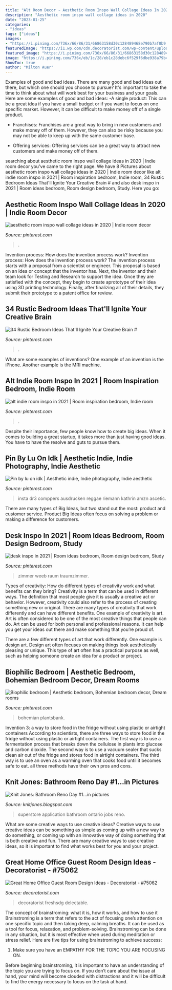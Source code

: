 ```yaml
---
title: "Alt Room Decor ~ Aesthetic Room Inspo Wall Collage Ideas In 2020"
description: "Aesthetic room inspo wall collage ideas in 2020"
date: "2023-01-25"
categories:
- "ideas"
tags: ["ideas"]
images:
- "https://i.pinimg.com/736x/66/86/31/66863158d30c128489468e790b7af0b9.jpg"
featuredImage: "https://i1.wp.com/cdn.decoratorist.com/wp-content/uploads/great-home-office-guest-room-design-ideas-55909.jpg?fit=1280%2C720&amp;ssl=1"
featured_image: "https://i.pinimg.com/736x/66/86/31/66863158d30c128489468e790b7af0b9.jpg"
image: "https://i.pinimg.com/736x/eb/1c/28/eb1c28debc6f529f6dbe938a79b4c884.jpg"
ShowToc: true
author: "Milton Auer"
---
```



Examples of good and bad ideas.
There are many good and bad ideas out there, but which one should you choose to pursue? It's important to take the time to think about what will work best for your business and your goals. Here are some examples of good and bad ideas: 
-A single product: This can be a great idea if you have a small budget or if you want to focus on one specific market. However, it can be difficult to make money off of a single product.

- Franchises: Franchises are a great way to bring in new customers and make money off of them. However, they can also be risky because you may not be able to keep up with the same customer base.

- Offering services: Offering services can be a great way to attract new customers and make money off of them.

	

		
searching about aesthetic room inspo wall collage ideas in 2020 | Indie room decor you've came to the right page. We have 8 Pictures about aesthetic room inspo wall collage ideas in 2020 | Indie room decor like alt indie room inspo in 2021 | Room inspiration bedroom, Indie room, 34 Rustic Bedroom Ideas That&#039;ll Ignite Your Creative Brain # and also desk inspo in 2021 | Room ideas bedroom, Room design bedroom, Study. Here you go:
		
    
## Aesthetic Room Inspo Wall Collage Ideas In 2020 | Indie Room Decor

<img loading=lazy src="https://i.pinimg.com/736x/56/67/53/566753efcef94061bcf27c506c95e38b.jpg" onerror="this.onerror=null;this.src='https://tse2.mm.bing.net/th?id=OIP.8omlov4WTgBIxC2JIPEKUwHaN6&amp;pid=15.1';" alt="aesthetic room inspo wall collage ideas in 2020 | Indie room decor">

_Source: pinterest.com_

>. 

	

Invention process: How does the invention process work?
Invention process: How does the invention process work?
The invention process starts with a proposal from a scientist or engineer. This proposal is based on an idea or concept that the inventor has. Next, the inventor and their team look for Testing and Research to support the idea. Once they are satisfied with the concept, they begin to create aprototype of their idea using 3D printing technology. Finally, after finalizing all of their details, they submit their prototype to a patent office for review.

    
## 34 Rustic Bedroom Ideas That&#039;ll Ignite Your Creative Brain #

<img loading=lazy src="https://i.pinimg.com/736x/c6/cf/8b/c6cf8b2a81cfa4e1e0e870e2bc5b2b65.jpg" onerror="this.onerror=null;this.src='https://tse4.mm.bing.net/th?id=OIP.64i-Tt5Yi2ZHrMfbdFLwqQHaJM&amp;pid=15.1';" alt="34 Rustic Bedroom Ideas That&#039;ll Ignite Your Creative Brain #">

_Source: pinterest.com_

>. 

	

What are some examples of inventions?
One example of an invention is the iPhone. Another example is the MRI machine.

    
## Alt Indie Room Inspo In 2021 | Room Inspiration Bedroom, Indie Room

<img loading=lazy src="https://i.pinimg.com/736x/e8/b2/92/e8b292413e01d3e8646b0d1a49bf54a3.jpg" onerror="this.onerror=null;this.src='https://tse3.mm.bing.net/th?id=OIP.nzrAP_R1m9WVnmBwawOyQAHaJ3&amp;pid=15.1';" alt="alt indie room inspo in 2021 | Room inspiration bedroom, Indie room">

_Source: pinterest.com_

>. 

	

Despite their importance, few people know how to create big ideas. When it comes to building a great startup, it takes more than just having good ideas. You have to have the resolve and guts to pursue them.

    
## Pin By Lu On Idk | Aesthetic Indie, Indie Photography, Indie Aesthetic

<img loading=lazy src="https://i.pinimg.com/736x/66/86/31/66863158d30c128489468e790b7af0b9.jpg" onerror="this.onerror=null;this.src='https://tse1.mm.bing.net/th?id=OIP.5m2UO36JhX4gMZBd1vOIGQHaHe&amp;pid=15.1';" alt="Pin by lu on idk | Aesthetic indie, Indie photography, Indie aesthetic">

_Source: pinterest.com_

>insta dr3 comppers ausdrucken reggae riemann kathrin amzn ascetic. 

	

There are many types of Big Ideas, but two stand out the most: product and customer service. Product Big Ideas often focus on solving a problem or making a difference for customers.

    
## Desk Inspo In 2021 | Room Ideas Bedroom, Room Design Bedroom, Study

<img loading=lazy src="https://i.pinimg.com/736x/eb/1c/28/eb1c28debc6f529f6dbe938a79b4c884.jpg" onerror="this.onerror=null;this.src='https://tse4.mm.bing.net/th?id=OIP.cKhVyikV2KrZWApSUUjOZwHaLL&amp;pid=15.1';" alt="desk inspo in 2021 | Room ideas bedroom, Room design bedroom, Study">

_Source: pinterest.com_

>zimmer weeb raum traumzimmer. 

	

Types of creativity: How do different types of creativity work and what benefits can they bring?
Creativity is a term that can be used in different ways. The definition that most people give it is usually a creative act or behavior. However, creativity could also refer to the process of creating something new or original. There are many types of creativity that work differently and can have different benefits. 
One example of creativity is art. Art is often considered to be one of the most creative things that people can do. Art can be used for both personal and professional reasons. It can help you get your ideas out there and make something that you’re proud of. 

There are a few different types of art that work differently. One example is design art. Design art often focuses on making things look aesthetically pleasing or unique. This type of art often has a practical purpose as well, such as helping someone create an idea for a product or project.

    
## Biophilic Bedroom | Aesthetic Bedroom, Bohemian Bedroom Decor, Dream Rooms

<img loading=lazy src="https://i.pinimg.com/originals/94/09/03/940903dd575fc57072149c01765e0ac1.jpg" onerror="this.onerror=null;this.src='https://tse4.mm.bing.net/th?id=OIP.kWIYQc3KhPbLH6HdpQ8_oQHaJC&amp;pid=15.1';" alt="Biophilic bedroom | Aesthetic bedroom, Bohemian bedroom decor, Dream rooms">

_Source: pinterest.com_

>bohemian plantsbank. 

	

Invention 3: a way to store food in the fridge without using plastic or airtight containers
According to scientists, there are three ways to store food in the fridge without using plastic or airtight containers. The first way is to use a fermentation process that breaks down the cellulose in plants into glucose and carbon dioxide. The second way is to use a vacuum sealer that sucks clean air out of the fridge and stores food in airtight containers. The third way is to use an oven as a warming oven that cooks food until it becomes safe to eat. all three methods have their own pros and cons.

    
## Knit Jones: Bathroom Reno Day #1...in Pictures

<img loading=lazy src="http://2.bp.blogspot.com/-mH_Xy-OeOTs/TWmqB0cHCfI/AAAAAAAADUA/G2UcQrT9zqU/w1200-h630-p-nu/IMG_4460.JPG" onerror="this.onerror=null;this.src='https://tse2.mm.bing.net/th?id=OIP.EBm5LXcqXWkBn_wjcJUKvwHaEX&amp;pid=15.1';" alt="Knit Jones: Bathroom Reno Day #1...in pictures">

_Source: knitjones.blogspot.com_

>superstore application bathroom ontario jobs reno. 

	

What are some creative ways to use creative ideas?
Creative ways to use creative ideas can be something as simple as coming up with a new way to do something, or coming up with an innovative way of doing something that is both creative and fun. There are many creative ways to use creative ideas, so it is important to find what works best for you and your project.

    
## Great Home Office Guest Room Design Ideas - Decoratorist - #75062

<img loading=lazy src="https://i1.wp.com/cdn.decoratorist.com/wp-content/uploads/great-home-office-guest-room-design-ideas-55909.jpg?fit=1280%2C720&amp;ssl=1" onerror="this.onerror=null;this.src='https://tse3.mm.bing.net/th?id=OIP.6h7FQsCS519bZDNMhHhFZgHaEK&amp;pid=15.1';" alt="Great Home Office Guest Room Design Ideas - Decoratorist - #75062">

_Source: decoratorist.com_

>decoratorist freshsdg delectable. 

	

The concept of brainstroming: what it is, how it works, and how to use it
Brainstroming is a term that refers to the act of focusing one’s attention on one specific topic and then taking deep, calming breaths. It can be used as a tool for focus, relaxation, and problem-solving. Brainstroming can be done in any situation, but it is most effective when used during meditation or stress relief. Here are five tips for using brainstroming to achieve success:
1. Make sure you have an EMPATHY FOR THE TOPIC YOU ARE FOCUSING ON.

Before beginning brainstroming, it is important to have an understanding of the topic you are trying to focus on. If you don’t care about the issue at hand, your mind will become clouded with distractions and it will be difficult to find the energy necessary to focus on the task at hand.

